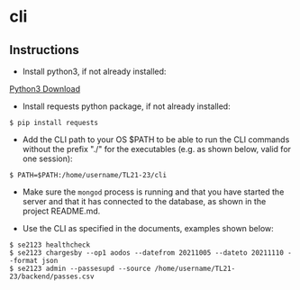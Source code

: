 # cli

## Instructions
- Install python3, if not already installed:

[Python3 Download](https://www.python.org/downloads/)

- Install requests python package, if not already installed:
```
$ pip install requests
``` 

- Add the CLI path to your OS $PATH to be able to run the CLI commands without the prefix "./" for the executables (e.g. as shown below, valid for one session):
```
$ PATH=$PATH:/home/username/TL21-23/cli
```

- Make sure the ```mongod``` process is running and that you have started the server and that it has connected to the database, as shown in the project README.md.

- Use the CLI as specified in the documents, examples shown below:
```
$ se2123 healthcheck
$ se2123 chargesby --op1 aodos --datefrom 20211005 --dateto 20211110 --format json
$ se2123 admin --passesupd --source /home/username/TL21-23/backend/passes.csv
```
